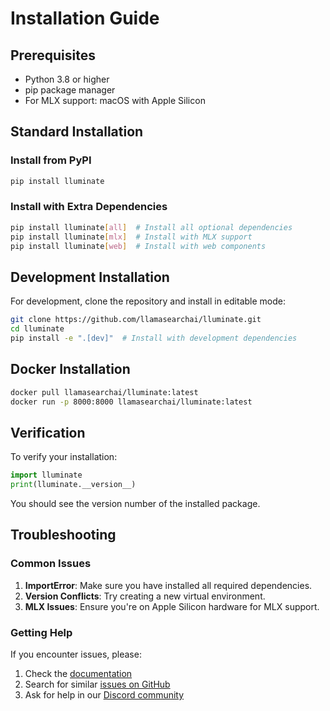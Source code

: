 # Installation Guide

## Prerequisites

- Python 3.8 or higher
- pip package manager
- For MLX support: macOS with Apple Silicon

## Standard Installation

### Install from PyPI

```bash
pip install lluminate
```

### Install with Extra Dependencies

```bash
pip install lluminate[all]  # Install all optional dependencies
pip install lluminate[mlx]  # Install with MLX support
pip install lluminate[web]  # Install with web components
```

## Development Installation

For development, clone the repository and install in editable mode:

```bash
git clone https://github.com/llamasearchai/lluminate.git
cd lluminate
pip install -e ".[dev]"  # Install with development dependencies
```

## Docker Installation

```bash
docker pull llamasearchai/lluminate:latest
docker run -p 8000:8000 llamasearchai/lluminate:latest
```

## Verification

To verify your installation:

```python
import lluminate
print(lluminate.__version__)
```

You should see the version number of the installed package.

## Troubleshooting

### Common Issues

1. **ImportError**: Make sure you have installed all required dependencies.
2. **Version Conflicts**: Try creating a new virtual environment.
3. **MLX Issues**: Ensure you're on Apple Silicon hardware for MLX support.

### Getting Help

If you encounter issues, please:

1. Check the [documentation](https://llamasearchai.github.io/lluminate/)
2. Search for similar [issues on GitHub](https://github.com/llamasearchai/lluminate/issues)
3. Ask for help in our [Discord community](https://discord.gg/llamasearch)
